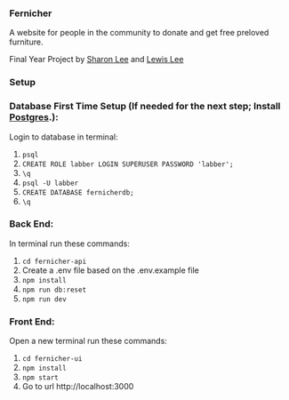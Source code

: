 ### Fernicher

A website for people in the community to donate and get free preloved furniture.

Final Year Project by [Sharon Lee](https://github.com/sharonshlee) and [Lewis Lee](https://github.com/rexiah23)

### Setup

### Database First Time Setup (If needed for the next step; Install [Postgres](https://www.postgresql.org/).):

Login to database in terminal:

1. `psql`
2. `CREATE ROLE labber LOGIN SUPERUSER PASSWORD 'labber';`
3. `\q`
4. `psql -U labber`
5. `CREATE DATABASE fernicherdb;`
6. `\q`

### Back End:

In terminal run these commands:

1. `cd fernicher-api`
2. Create a .env file based on the .env.example file
3. `npm install`
4. `npm run db:reset`
5. `npm run dev`

### Front End:

Open a new terminal run these commands:

1. `cd fernicher-ui` 
2. `npm install`
3. `npm start`
4. Go to url http://localhost:3000
